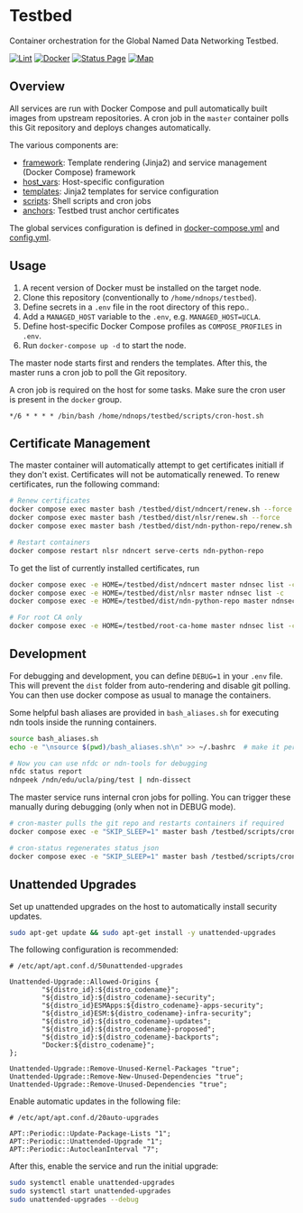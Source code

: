 # Testbed

Container orchestration for the Global Named Data Networking Testbed.

[![Lint](https://github.com/named-data/testbed/actions/workflows/lint.yml/badge.svg)](https://github.com/named-data/testbed/actions/workflows/lint.yml)
[![Docker](https://github.com/named-data/testbed/actions/workflows/docker.yml/badge.svg)](https://github.com/named-data/testbed/actions/workflows/docker.yml)
[![Status Page](https://img.shields.io/website?url=https%3A%2F%2Fnamed-data.github.io%2Ftestbed%2F&up_message=online&down_message=offline&label=status%20page)](https://named-data.github.io/testbed/)
[![Map](https://img.shields.io/badge/map-live-brightgreen)](https://play.ndn.today/?testbed=1)

## Overview

All services are run with Docker Compose and pull automatically built images from upstream repositories. A cron job in the `master` container polls this Git repository and deploys changes automatically.

The various components are:

- [framework](./framework/): Template rendering (Jinja2) and service management (Docker Compose) framework
- [host_vars](./host_vars/): Host-specific configuration
- [templates](./templates/): Jinja2 templates for service configuration
- [scripts](./scripts/): Shell scripts and cron jobs
- [anchors](./anchors/): Testbed trust anchor certificates

The global services configuration is defined in [docker-compose.yml](docker-compose.yml) and [config.yml](config.yml).

## Usage

1. A recent version of Docker must be installed on the target node.
1. Clone this repository (conventionally to `/home/ndnops/testbed`).
1. Define secrets in a `.env` file in the root directory of this repo..
1. Add a `MANAGED_HOST` variable to the `.env`, e.g. `MANAGED_HOST=UCLA`.
1. Define host-specific Docker Compose profiles as `COMPOSE_PROFILES` in `.env`.
1. Run `docker-compose up -d` to start the node.

The master node starts first and renders the templates. After this, the master runs a cron job to poll the Git repository.

A cron job is required on the host for some tasks. Make sure the cron user is present in the `docker` group.

```cron
*/6 * * * * /bin/bash /home/ndnops/testbed/scripts/cron-host.sh
```

## Certificate Management

The master container will automatically attempt to get certificates initiall if they don't exist. Certificates will not be automatically renewed. To renew certificates, run the following command:

```bash
# Renew certificates
docker compose exec master bash /testbed/dist/ndncert/renew.sh --force
docker compose exec master bash /testbed/dist/nlsr/renew.sh --force
docker compose exec master bash /testbed/dist/ndn-python-repo/renew.sh --force

# Restart containers
docker compose restart nlsr ndncert serve-certs ndn-python-repo
```

To get the list of currently installed certificates, run

```bash
docker compose exec -e HOME=/testbed/dist/ndncert master ndnsec list -c
docker compose exec -e HOME=/testbed/dist/nlsr master ndnsec list -c
docker compose exec -e HOME=/testbed/dist/ndn-python-repo master ndnsec list -c

# For root CA only
docker compose exec -e HOME=/testbed/root-ca-home master ndnsec list -c
```

## Development

For debugging and development, you can define `DEBUG=1` in your `.env` file. This will prevent the `dist` folder from auto-rendering and disable git polling. You can then use docker compose as usual to manage the containers.

Some helpful bash aliases are provided in `bash_aliases.sh` for executing ndn tools inside the running containers.

```bash
source bash_aliases.sh
echo -e "\nsource $(pwd)/bash_aliases.sh\n" >> ~/.bashrc  # make it permanent

# Now you can use nfdc or ndn-tools for debugging
nfdc status report
ndnpeek /ndn/edu/ucla/ping/test | ndn-dissect
```

The master service runs internal cron jobs for polling. You can trigger these manually during debugging (only when not in DEBUG mode).

```bash
# cron-master pulls the git repo and restarts containers if required
docker compose exec -e "SKIP_SLEEP=1" master bash /testbed/scripts/cron-master.sh

# cron-status regenerates status json
docker compose exec -e "SKIP_SLEEP=1" master bash /testbed/scripts/cron-status.sh
```

## Unattended Upgrades

Set up unattended upgrades on the host to automatically install security updates.

```bash
sudo apt-get update && sudo apt-get install -y unattended-upgrades
```

The following configuration is recommended:

```aptconf
# /etc/apt/apt.conf.d/50unattended-upgrades

Unattended-Upgrade::Allowed-Origins {
        "${distro_id}:${distro_codename}";
        "${distro_id}:${distro_codename}-security";
        "${distro_id}ESMApps:${distro_codename}-apps-security";
        "${distro_id}ESM:${distro_codename}-infra-security";
        "${distro_id}:${distro_codename}-updates";
        "${distro_id}:${distro_codename}-proposed";
        "${distro_id}:${distro_codename}-backports";
        "Docker:${distro_codename}";
};

Unattended-Upgrade::Remove-Unused-Kernel-Packages "true";
Unattended-Upgrade::Remove-New-Unused-Dependencies "true";
Unattended-Upgrade::Remove-Unused-Dependencies "true";
```

Enable automatic updates in the following file:

```aptconf
# /etc/apt/apt.conf.d/20auto-upgrades

APT::Periodic::Update-Package-Lists "1";
APT::Periodic::Unattended-Upgrade "1";
APT::Periodic::AutocleanInterval "7";
```

After this, enable the service and run the initial upgrade:

```bash
sudo systemctl enable unattended-upgrades
sudo systemctl start unattended-upgrades
sudo unattended-upgrades --debug
```
